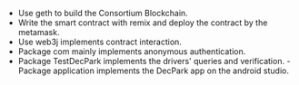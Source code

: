 - Use geth to build the Consortium Blockchain.
- Write the smart contract with remix and deploy the contract by the metamask.
- Use web3j implements contract interaction. 
- Package com mainly implements anonymous authentication.
- Package TestDecPark implements the drivers' queries and verification.
-Package application implements the DecPark app on the android studio.
